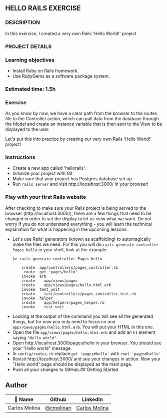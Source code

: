 ## HELLO RAILS EXERCISE

### DESCRIPTION
In this exercise, I created a very own Rails 'Hello World!' project

### PROJECT DETAILS
### Learning objectives
- Install Ruby on Rails framework.
- Use RubyGems as a software package system.

### Estimated time: 1.5h

### Exercise

As you know by now, we have a clear path from the browser to the routes file to the Controller action, which can pull data from the database through the Model and create an instance variable that is then sent to the View to be displayed to the user.

Let's put this into practice by creating our very own Rails 'Hello World!' project!

### Instructions

 - Create a new app called 'hellorails'.
 - Initialize your project with Git.
 - Make sure that your project has Postgres database set up. 
 - Run `rails server` and visit http://localhost:3000/ in your browser!

### Play with your first Rails website

After checking to make sure your Rails project is being served to the browser (http://localhost:3000/), there are a few things that need to be changed in order to set the display to let us view what we want.  Do not worry if you do not understand everything - you will learn the technical explanation for what is happening in the upcoming lessons.

- Let's use Rails' generators (known as scaffolding) to automagically make the files we need. For this you will do `rails generate controller Pages hello` in your shell, look at the example:
  ```
  $> rails generate controller Pages hello

      create  app/controllers/pages_controller.rb
       route  get 'pages/hello'
      invoke  erb
      create    app/views/pages
      create    app/views/pages/hello.html.erb
      invoke  test_unit
      create    test/controllers/pages_controller_test.rb
      invoke  helper
      create    app/helpers/pages_helper.rb
      invoke    test_unit
  ```
- Looking at the output of the command you will see all the generated things, but for now you only need to focus on one `app/views/pages/hello.html.erb`. You will put your HTML in this one.
- Open the file `app/views/pages/hello.html.erb` and add an `h1` element saying `"Hello world"`.
- Open http://localhost:3000/pages/hello in your browser. You should see your "Hello world" message.
- In `config/routes.rb` replace `get 'pages#hello'` with `root 'pages#hello'`
- Revisit http://localhost:3000/ and see your changes in action. Now your "Hello world" page should be displayed as the main page.
- Push all your changes to GitHub.## Getting Started

## Author

| 👤 Name | Github | LinkedIn |
|------|--------|----------|
|Carlos Molina|[@cmolinan](https://github.com/cmolinan)|[Carlos Molina](https://www.linkedin.com/in/carlosmolinan/)|
